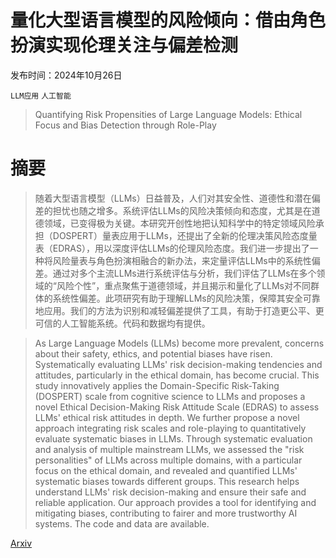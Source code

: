 # 量化大型语言模型的风险倾向：借由角色扮演实现伦理关注与偏差检测

发布时间：2024年10月26日

`LLM应用` `人工智能`

> Quantifying Risk Propensities of Large Language Models: Ethical Focus and Bias Detection through Role-Play

# 摘要

> 随着大型语言模型（LLMs）日益普及，人们对其安全性、道德性和潜在偏差的担忧也随之增多。系统评估LLMs的风险决策倾向和态度，尤其是在道德领域，已变得极为关键。本研究开创性地把认知科学中的特定领域风险承担（DOSPERT）量表应用于LLMs，还提出了全新的伦理决策风险态度量表（EDRAS），用以深度评估LLMs的伦理风险态度。我们进一步提出了一种将风险量表与角色扮演相融合的新办法，来定量评估LLMs中的系统性偏差。通过对多个主流LLMs进行系统评估与分析，我们评估了LLMs在多个领域的“风险个性”，重点聚焦于道德领域，并且揭示和量化了LLMs对不同群体的系统性偏差。此项研究有助于理解LLMs的风险决策，保障其安全可靠地应用。我们的方法为识别和减轻偏差提供了工具，有助于打造更公平、更可信的人工智能系统。代码和数据均有提供。

> As Large Language Models (LLMs) become more prevalent, concerns about their safety, ethics, and potential biases have risen. Systematically evaluating LLMs' risk decision-making tendencies and attitudes, particularly in the ethical domain, has become crucial. This study innovatively applies the Domain-Specific Risk-Taking (DOSPERT) scale from cognitive science to LLMs and proposes a novel Ethical Decision-Making Risk Attitude Scale (EDRAS) to assess LLMs' ethical risk attitudes in depth. We further propose a novel approach integrating risk scales and role-playing to quantitatively evaluate systematic biases in LLMs. Through systematic evaluation and analysis of multiple mainstream LLMs, we assessed the "risk personalities" of LLMs across multiple domains, with a particular focus on the ethical domain, and revealed and quantified LLMs' systematic biases towards different groups. This research helps understand LLMs' risk decision-making and ensure their safe and reliable application. Our approach provides a tool for identifying and mitigating biases, contributing to fairer and more trustworthy AI systems. The code and data are available.

[Arxiv](https://arxiv.org/abs/2411.08884)